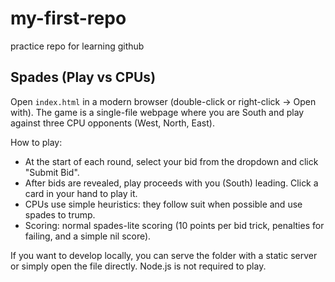 # my-first-repo
practice repo for learning github


## Spades (Play vs CPUs)

Open `index.html` in a modern browser (double-click or right-click -> Open with). The game is a single-file webpage where you are South and play against three CPU opponents (West, North, East).

How to play:
- At the start of each round, select your bid from the dropdown and click "Submit Bid".
- After bids are revealed, play proceeds with you (South) leading. Click a card in your hand to play it.
- CPUs use simple heuristics: they follow suit when possible and use spades to trump.
- Scoring: normal spades-lite scoring (10 points per bid trick, penalties for failing, and a simple nil score).

If you want to develop locally, you can serve the folder with a static server or simply open the file directly. Node.js is not required to play.
